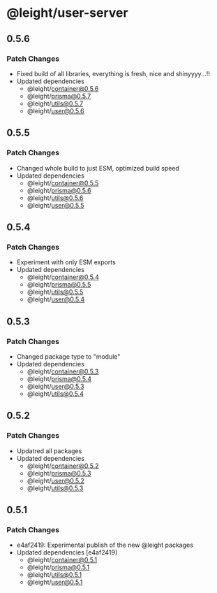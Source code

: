 # @leight/user-server

## 0.5.6

### Patch Changes

- Fixed build of all libraries, everything is fresh, nice and shinyyyy...!!
- Updated dependencies
  - @leight/container@0.5.6
  - @leight/prisma@0.5.7
  - @leight/utils@0.5.7
  - @leight/user@0.5.6

## 0.5.5

### Patch Changes

- Changed whole build to just ESM, optimized build speed
- Updated dependencies
  - @leight/container@0.5.5
  - @leight/prisma@0.5.6
  - @leight/utils@0.5.6
  - @leight/user@0.5.5

## 0.5.4

### Patch Changes

- Experiment with only ESM exports
- Updated dependencies
  - @leight/container@0.5.4
  - @leight/prisma@0.5.5
  - @leight/utils@0.5.5
  - @leight/user@0.5.4

## 0.5.3

### Patch Changes

- Changed package type to "module"
- Updated dependencies
  - @leight/container@0.5.3
  - @leight/prisma@0.5.4
  - @leight/user@0.5.3
  - @leight/utils@0.5.4

## 0.5.2

### Patch Changes

- Updatred all packages
- Updated dependencies
  - @leight/container@0.5.2
  - @leight/prisma@0.5.3
  - @leight/user@0.5.2
  - @leight/utils@0.5.3

## 0.5.1

### Patch Changes

- e4af2419: Experimental publish of the new @leight packages
- Updated dependencies [e4af2419]
  - @leight/container@0.5.1
  - @leight/prisma@0.5.1
  - @leight/utils@0.5.1
  - @leight/user@0.5.1
